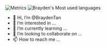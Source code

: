 <!---
BraydenTan/BraydenTan is a ✨ special ✨ repository because its `README.md` (this file) appears on your GitHub profile.
You can click the Preview link to take a look at your changes.
--->
![Metrics](https://metrics.lecoq.io/BraydenTan?template=classic&base=header%2C%20activity%2C%20community%2C%20repositories%2C%20metadata&base.indepth=false&base.hireable=false&base.skip=false&config.timezone=Asia%2FKuala_Lumpur)
![Brayden's Most used languages](https://github-readme-stats.vercel.app/api/top-langs?username=CheeWingTan&show_icons=true&count_private=true&theme=gotham)
- 👋 Hi, I’m @BraydenTan
- 👀 I’m interested in ...
- 🌱 I’m currently learning ...
- 💞️ I’m looking to collaborate on ...
- 📫 How to reach me ...
